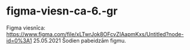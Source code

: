# figma-viesn-ca-6.-gr
  
  Figma viesnīca:
  https://www.figma.com/file/xLTwrJok8OFcvZIAapmKxs/Untitled?node-id=0%3A1
  25.05.2021 Šodien pabeidzām figmu.
 
